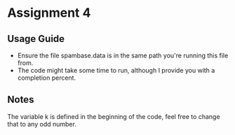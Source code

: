 # Assignment 4

## Usage Guide

- Ensure the file spambase.data is in the same path you're running this file from.
- The code might take some time to run, although I provide you with a completion percent.

## Notes

The variable k is defined in the beginning of the code, feel free to change that to any odd number.